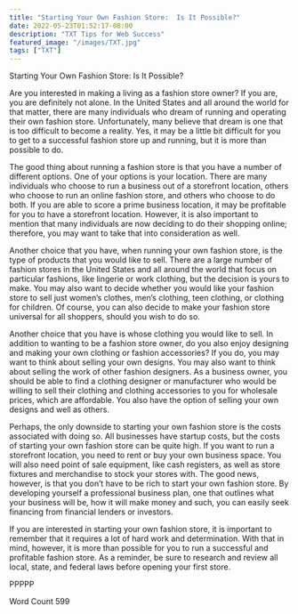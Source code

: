```yaml
---
title: "Starting Your Own Fashion Store:  Is It Possible?"
date: 2022-05-23T01:52:17-08:00
description: "TXT Tips for Web Success"
featured_image: "/images/TXT.jpg"
tags: ["TXT"]
---
```


Starting Your Own Fashion Store:  Is It Possible?

Are you interested in making a living as a fashion store owner?  If you are, you are definitely not alone.  In the United States and all around the world for that matter, there are many individuals who dream of running and operating their own fashion store.  Unfortunately, many believe that dream is one that is too difficult to become a reality.  Yes, it may be a little bit difficult for you to get to a successful fashion store up and running, but it is more than possible to do.

The good thing about running a fashion store is that you have a number of different options.  One of your options is your location. There are many individuals who choose to run a business out of a storefront location, others who choose to run an online fashion store, and others who choose to do both.  If you are able to score a prime business location, it may be profitable for you to have a storefront location.  However, it is also important to mention that many individuals are now deciding to do their shopping online; therefore, you may want to take that into consideration as well.

Another choice that you have, when running your own fashion store, is the type of products that you would like to sell. There are a large number of fashion stores in the United States and all around the world that focus on particular fashions, like lingerie or work clothing, but the decision is yours to make.  You may also want to decide whether you would like your fashion store to sell just women’s clothes, men’s clothing, teen clothing, or clothing for children.  Of course, you can also decide to make your fashion store universal for all shoppers, should you wish to do so.

Another choice that you have is whose clothing you would like to sell.  In addition to wanting to be a fashion store owner, do you also enjoy designing and making your own clothing or fashion accessories?  If you do, you may want to think about selling your own designs.  You may also want to think about selling the work of other fashion designers.  As a business owner, you should be able to find a clothing designer or manufacturer who would be willing to sell their clothing and clothing accessories to you for wholesale prices, which are affordable.  You also have the option of selling your own designs and well as others.

Perhaps, the only downside to starting your own fashion store is the costs associated with doing so.  All businesses have startup costs, but the costs of starting your own fashion store can be quite high.  If you want to run a storefront location, you need to rent or buy your own business space.  You will also need point of sale equipment, like cash registers, as well as store fixtures and merchandise to stock your stores with. The good news, however, is that you don’t have to be rich to start your own fashion store. By developing yourself a professional business plan, one that outlines what your business will be, how it will make money and such, you can easily seek financing from financial lenders or investors.

If you are interested in starting your own fashion store, it is important to remember that it requires a lot of hard work and determination. With that in mind, however, it is more than possible for you to run a successful and profitable fashion store.  As a reminder, be sure to research and review all local, state, and federal laws before opening your first store.

PPPPP

Word Count 599

